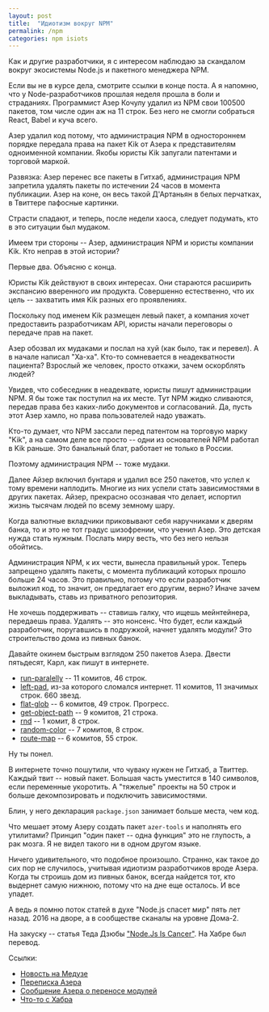 ```yaml
---
layout: post
title:  "Идиотизм вокруг NPM"
permalink: /npm
categories: npm isiots
---
```


Как и другие разработчики, я с интересом наблюдаю за скандалом вокруг
экосистемы Node.js и пакетного менеджера NPM.

Если вы не в курсе дела, смотрите ссылки в конце поста. А я напомню,
что у Node-разработчиков прошлая неделя прошла в боли и
страданиях. Программист Азер Кочулу удалил из NPM свои 100500 пакетов,
том числе один аж на 11 строк. Без него не смогли собраться React,
Babel и куча всего.

Азер удалил код потому, что администрация NPM в одностороннем порядке
передала права на пакет Kik от Азера к представителям одноименной
компании. Якобы юристы Kik запугали патентами и торговой маркой.

Развязка: Азер перенес все пакеты в Гитхаб, администрация NPM
запретила удалять пакеты по истечении 24 часов в момента
публикации. Азер на коне, он весь такой Д'Артаньян в белых перчатках,
в Твиттере пафосные картинки.

Страсти спадают, и теперь, после недели хаоса, следует подумать, кто в
это ситуации был мудаком.

Имеем три стороны -- Азер, администрация NPM и юристы компании
Kik. Кто неправ в этой истории?

Первые два. Объясню с конца.

Юристы Kik действуют в своих интересах. Они стараются расширить
экспансию вверенного им продукта. Совершенно естественно, что их цель
-- захватить имя Kik разных его проявлениях.

Поскольку под именем Kik размещен левый пакет, а компания хочет
предоставить разработчикам API, юристы начали переговоры о передаче
прав на пакет.

Азер обозвал их мудаками и послал на хуй (как было, так и перевел). А
в начале написал "Ха-ха". Кто-то сомневается в неадекватности
пациента? Взрослый же человек, просто откажи, зачем оскорблять людей?

Увидев, что собеседник в неадеквате, юристы пишут администрации NPM. Я
бы тоже так поступил на их месте. Тут NPM жидко сливаются, передав
права без каких-либо документов и согласований. Да, пусть этот Азер
хамло, но права пользователей надо уважать.

Кто-то думает, что NPM зассали перед патентом на торговую марку "Kik",
а на самом деле все просто -- одни из основателей NPM работал в Kik
раньше. Это банальный блат, работает не только в России.

Поэтому администрация NPM -- тоже мудаки.

Далее Айзер включил бунтаря и удалил все 250 пакетов, что успел к тому
времени наплодить. Многие из них успели стать зависимостями в других
пакетах. Айзер, прекрасно осознавая что делает, испортил жизнь тысячам
людей по всему земному шару.

Когда валютные вкладчики приковывают себя наручниками к дверям банка,
то и это не тот градус шизофрении, что ученил Азер. Это детская нужда
стать нужным. Послать миру весть, что без него нельзя обойтись.

Администрация NPM, к их чести, вынесла правильный урок. Теперь
запрещено удалять пакеты, с момента публикаций которых прошло больше
24 часов. Это правильно, потому что если разработчик выложил код, то
значит, он предлагает его другим, верно? Иначе зачем выкладывать,
ставь из приватного репозитория.

Не хочешь поддерживать -- ставишь галку, что ищешь мейнтейнера,
передаешь права. Удалять -- это нонсенс. Что будет, если каждый
разработчик, поругавшись в подружкой, начнет удалять модули? Это
строительство дома из пивных банок.

Давайте окинем быстрым взглядом 250 пакетов Азера. Двести пятьдесят,
Карл, как пишут в интернете.

- [run-paralelly][run-paralelly] -- 11 комитов, 46 строк.
- [left-pad][left-pad], из-за которого сломался интернет. 11 комитов,
  11 значимых строк. 660 звезд.
- [flat-glob][flat-glob] -- 6 комитов, 49 строк. Прогресс.
- [get-object-path][get-object-path] -- 9 комитов, 21 строка.
- [rnd][rnd] -- 1 комит, 8 строк.
- [random-color][random-color] -- 7 комитов, 8 строк.
- [route-map][route-map] -- 6 комитов, 55 строк.

Ну ты понел.

В интернете точно пошутили, что чуваку нужен не Гитхаб, а
Твиттер. Каждый твит -- новый пакет. Большая часть уместится в 140
символов, если переменные укоротить. А "тяжелые" проекты на 50 строк и
больше декомпозировать и подключить зависимостями.

Блин, у него декларация `package.json` занимает больше места, чем код.

Что мешает этому Азеру создать пакет `azer-tools` и наполнять его
утилитами? Принцип "один пакет -- одна функция" это не глупость, a рак
мозга. Я не видел такого ни в одном другом языке.

Ничего удивительного, что подобное произошло. Странно, как такое до
сих пор не случилось, учитывая идиотизм разработчиков вроде
Азера. Когда ты строишь дом из пивных банок, всегда найдется тот, кто
выдернет самую нижнюю, потому что на дне еще осталось. И все упадет.

А ведь я помню поток статей в духе "Node.js спасет мир" пять лет
назад. 2016 на дворе, а в сообществе сканалы на уровне Дома-2.

На закуску -- статья Теда Дзюбы
["Node.Js Is Cancer"][node-js-is-cancer]. На Хабре был перевод.

Ссылки:

- [Новость на Медузе][meduza]
- [Переписка Азера][discussion]
- [Сообщение Азера о переносе модулей][liberated]
- [Что-то с Хабра][habrahabr]

[meduza]: https://meduza.io/feature/2016/03/28/kak-slomat-internet
[discussion]: https://medium.com/@mproberts/a-discussion-about-the-breaking-of-the-internet-3d4d2a83aa4d
[liberated]: https://medium.com/@azerbike/i-ve-just-liberated-my-modules-9045c06be67c
[habrahabr]: https://habrahabr.ru/post/280099/

[run-paralelly]: https://github.com/azer/run-paralelly
[left-pad]: https://github.com/azer/left-pad
[flat-glob]: https://github.com/azer/flat-glob
[get-object-path]: https://github.com/azer/get-object-path
[rnd]: https://github.com/azer/rnd
[random-color]: https://github.com/azer/random-color
[route-map]: https://github.com/azer/route-map

[node-js-is-cancer]: http://widgetsandshit.com/teddziuba/2011/10/node-js-is-cancer.html
